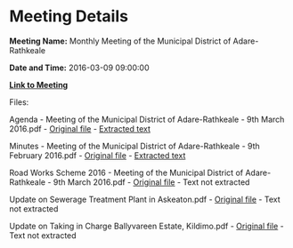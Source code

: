 # Meeting Details

**Meeting Name:** Monthly Meeting of the Municipal District of Adare-Rathkeale

**Date and Time:** 2016-03-09 09:00:00

**[Link to Meeting](https://www.limerick.ie/council/whats-on/monthly-meeting-municipal-district-adare-rathkeale-23)**

Files: 

Agenda - Meeting of the Municipal District of Adare-Rathkeale - 9th March 2016.pdf - [Original file](https://www.limerick.ie/sites/default/files/media/documents/2017-06/Agenda%20-%20Meeting%20of%20the%20Municipal%20District%20of%20Adare-Rathkeale%20-%209th%20March%202016.pdf) - [Extracted text](./Agenda%20-%20Meeting%20of%20the%20Municipal%20District%20of%20Adare-Rathkeale%20-%209th%20March%202016.md)

Minutes - Meeting of the Municipal District of Adare-Rathkeale - 9th February 2016.pdf - [Original file](https://www.limerick.ie/sites/default/files/media/documents/2017-06/Minutes%20-%20Meeting%20of%20the%20Municipal%20District%20of%20Adare-Rathkeale%20-%209th%20February%202016.pdf) - [Extracted text](./Minutes%20-%20Meeting%20of%20the%20Municipal%20District%20of%20Adare-Rathkeale%20-%209th%20February%202016.md)

Road Works Scheme 2016 - Meeting of the Municipal District of Adare-Rathkeale - 9th March 2016.pdf - [Original file](https://www.limerick.ie/sites/default/files/media/documents/2017-06/Road%20Works%20Scheme%202016%20-%20Meeting%20of%20the%20Municipal%20District%20of%20Adare-Rathkeale%20-%209th%20March%202016.pdf) - Text not extracted

Update on Sewerage Treatment Plant in Askeaton.pdf - [Original file](https://www.limerick.ie/sites/default/files/media/documents/2017-06/Update%20on%20Sewerage%20Treatment%20Plant%20in%20Askeaton_0.pdf) - Text not extracted

Update on Taking in Charge Ballyvareen Estate, Kildimo.pdf - [Original file](https://www.limerick.ie/sites/default/files/media/documents/2017-06/Update%20on%20Taking%20in%20Charge%20Ballyvareen%20Estate%2C%20Kildimo.pdf) - Text not extracted

